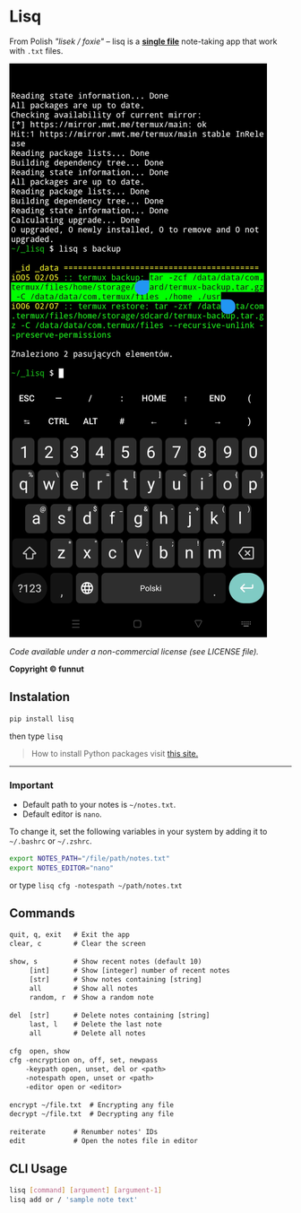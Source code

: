 # Lisq

From Polish *"lisek / foxie"* – lisq is a [**single file**](https://github.com/funnut/Lisq/blob/main/lisq/lisq.py) note-taking app that work with `.txt` files.

![Zrzut ekranu](https://raw.githubusercontent.com/funnut/Lisq/refs/heads/dev/screenshot.jpg)

*Code available under a non-commercial license (see LICENSE file).*

**Copyright © funnut**

## Instalation

```bash
pip install lisq
```

then type `lisq`

> How to install Python packages visit [this site.](https://packaging.python.org/en/latest/tutorials/installing-packages/)

---

### Important

+ Default path to your notes is `~/notes.txt`.
+ Default editor is `nano`.

To change it, set the following variables in your system by adding it to `~/.bashrc` or `~/.zshrc`.

```bash
export NOTES_PATH="/file/path/notes.txt"
export NOTES_EDITOR="nano"
```
or type `lisq cfg -notespath ~/path/notes.txt`

## Commands

```
quit, q, exit   # Exit the app  
clear, c        # Clear the screen  

show, s         # Show recent notes (default 10)  
     [int]      # Show [integer] number of recent notes  
     [str]      # Show notes containing [string]  
     all        # Show all notes  
     random, r  # Show a random note  

del  [str]      # Delete notes containing [string]  
     last, l    # Delete the last note  
     all        # Delete all notes  

cfg  open, show
cfg -encryption on, off, set, newpass
    -keypath open, unset, del or <path>
    -notespath open, unset or <path>
    -editor open or <editor>

encrypt ~/file.txt  # Encrypting any file
decrypt ~/file.txt  # Decrypting any file

reiterate       # Renumber notes' IDs  
edit            # Open the notes file in editor
```


## CLI Usage

```bash
lisq [command] [argument] [argument-1]
lisq add or / 'sample note text'
```
